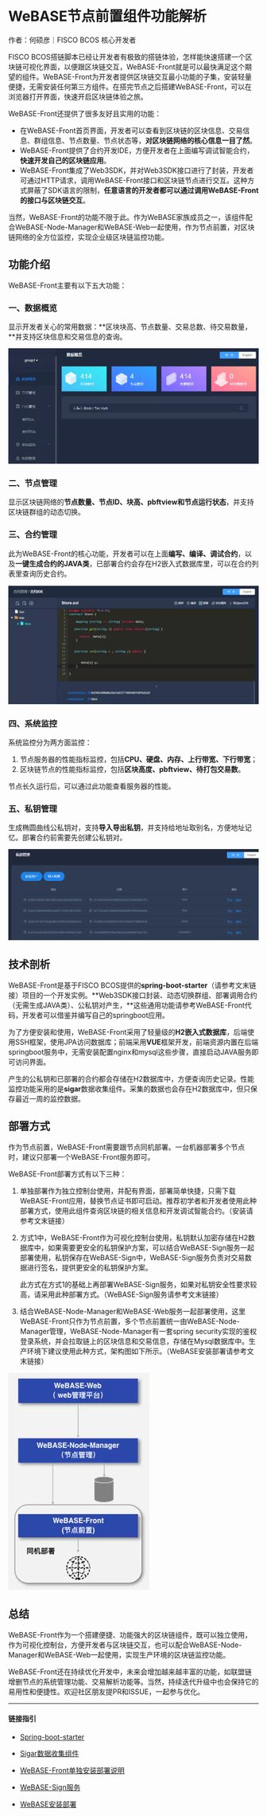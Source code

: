 # WeBASE节点前置组件功能解析

作者：何硕彦｜FISCO BCOS 核心开发者

FISCO BCOS搭链脚本已经让开发者有极致的搭链体验，怎样能快速搭建一个区块链可视化界面，以便跟区块链交互，WeBASE-Front就是可以最快满足这个期望的组件。WeBASE-Front为开发者提供区块链交互最小功能的子集，安装轻量便捷，无需安装任何第三方组件。在搭完节点之后搭建WeBASE-Front，可以在浏览器打开界面，快速开启区块链体验之旅。

WeBASE-Front还提供了很多友好且实用的功能：

- 在WeBASE-Front首页界面，开发者可以查看到区块链的区块信息、交易信息、群组信息、节点数量、节点状态等，**对区块链网络的核心信息一目了然**。
- WeBASE-Front提供了合约开发IDE，方便开发者在上面编写调试智能合约，**快速开发自己的区块链应用**。
- WeBASE-Front集成了Web3SDK，并对Web3SDK接口进行了封装，开发者可通过HTTP请求，调用WeBASE-Front接口和区块链节点进行交互。这种方式屏蔽了SDK语言的限制，**任意语言的开发者都可以通过调用WeBASE-Front的接口与区块链交互**。

当然，WeBASE-Front的功能不限于此。作为WeBASE家族成员之一，该组件配合WeBASE-Node-Manager和WeBASE-Web一起使用，作为节点前置，对区块链网络的全方位监控，实现企业级区块链监控功能。

## 功能介绍

WeBASE-Front主要有以下五大功能：

### 一、数据概览

显示开发者关心的常用数据：**区块块高、节点数量、交易总数、待交易数量，**并支持区块信息和交易信息的查询。

![](../../../../images/articles/webase_node_preposition/IMG_5628.PNG)

### 二、节点管理

显示区块链网络的**节点数量、节点ID、块高、pbftview和节点运行状态**，并支持区块链群组的动态切换。

### 三、合约管理

此为WeBASE-Front的核心功能，开发者可以在上面**编写、编译、调试合约**，以及**一键生成合约的JAVA类**，已部署合约会存在H2嵌入式数据库里，可以在合约列表里查询历史合约。

![](../../../../images/articles/webase_node_preposition/IMG_5629.PNG)

### 四、系统监控

系统监控分为两方面监控：

1. 节点服务器的性能指标监控，包括**CPU、硬盘、内存、上行带宽、下行带宽**；
2. 区块链节点的性能指标监控，包括**区块高度、pbftview、待打包交易数**。

节点长久运行后，可以通过此功能查看服务器的性能。

### 五、私钥管理

生成椭圆曲线公私钥对，支持**导入导出私钥**，并支持给地址取别名，方便地址记忆。部署合约前需要先创建公私钥对。

![](../../../../images/articles/webase_node_preposition/IMG_5630.PNG)


## 技术剖析

WeBASE-Front是基于FISCO BCOS提供的**spring-boot-starter**（请参考文末链接）项目的一个开发实例。**Web3SDK接口封装、动态切换群组、部署调用合约（无需生成JAVA类）、公私钥对产生，**这些通用功能请参考WeBASE-Front代码，开发者可以借鉴并编写自己的springboot应用。 

为了方便安装和使用，WeBASE-Front采用了轻量级的**H2嵌入式数据库**，后端使用SSH框架，使用JPA访问数据库；前端采用**VUE**框架开发，前端资源内置在后端springboot服务中，无需安装配置nginx和mysql这些步骤，直接启动JAVA服务即可访问界面。

产生的公私钥和已部署的合约都会存储在H2数据库中，方便查询历史记录。性能监控功能采用的是**sigar**数据收集组件。采集的数据也会存在H2数据库中，但只保存最近一周的监控数据。

## 部署方式

作为节点前置，WeBASE-Front需要跟节点同机部署。一台机器部署多个节点时，建议只部署一个WeBASE-Front服务即可。

WeBASE-Front部署方式有以下三种：

1. 单独部署作为独立控制台使用，并配有界面，部署简单快捷，只需下载WeBASE-Front应用，替换节点证书即可启动。推荐初学者和开发者使用此种部署方式，使用此组件查询区块链的相关信息和开发调试智能合约。（安装请参考文末链接）

2. 方式1中，WeBASE-Front作为可视化控制台使用，私钥默认加密存储在H2数据库中，如果需要更安全的私钥保护方案，可以结合WeBASE-Sign服务一起部署使用，私钥保存在WeBASE-Sign中，WeBASE-Sign服务负责对交易数据进行签名，提供更安全的私钥保护方案。

   此方式在方式1的基础上再部署WeBASE-Sign服务，如果对私钥安全性要求较高，请采用此种部署方式。（WeBASE-Sign服务请参考文末链接）

3. 结合WeBASE-Node-Manager和WeBASE-Web服务一起部署使用，这里WeBASE-Front只作为节点前置，多个节点前置统一由WeBASE-Node-Manager管理，WeBASE-Node-Manager有一套spring security实现的鉴权登录系统，并会拉取链上的区块信息和交易信息，存储在Mysql数据库中。生产环境下建议使用此种方式，架构图如下所示。（WeBASE安装部署请参考文末链接）  

![](../../../../images/articles/webase_node_preposition/IMG_5631.PNG)

## 总结

WeBASE-Front作为一个搭建便捷、功能强大的区块链组件，既可以独立使用，作为可视化控制台，方便开发者与区块链交互，也可以配合WeBASE-Node-Manager和WeBASE-Web一起使用，实现生产环境的区块链监控功能。

WeBASE-Front还在持续优化开发中，未来会增加越来越丰富的功能，如联盟链增删节点的系统管理功能、交易解析功能等。当然，持续迭代升级中也会保持它的易用性和便捷性。欢迎社区朋友提PR和ISSUE，一起参与优化。

------

#### 链接指引

- [Spring-boot-starter](https://github.com/FISCO-BCOS/spring-boot-starter/tree/master-2.0)

- [Sigar数据收集组件](https://www.jianshu.com/p/c3d88dd617bf)

- [WeBASE-Front单独安装部署说明](https://webasedoc.readthedocs.io/zh_CN/latest/docs/WeBASE-Install/developer.html#)

- [WeBASE-Sign服务](https://webasedoc.readthedocs.io/zh_CN/latest/docs/WeBASE-Sign/index.html)

- [WeBASE安装部署](https://webasedoc.readthedocs.io/zh_CN/latest/docs/WeBASE-Install/enterprise.html)

